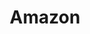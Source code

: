 ---
title: "Amazon"
identification: "amazon"
description: "Amazon is an eCommerce and cloud computing company."
link: "https://www.amazon.jobs/en/business_categories/university-recruiting"
image: "assets/img/logos/amazon.png"
width: "200px"
complete: false
members:
  - name: "Tiffany Jiang"
    summary: "Tiffany will be doing her third work term at Amazon"
    statement: ""
    image: "/assets/img/co-op/tiffany.jpg"
---